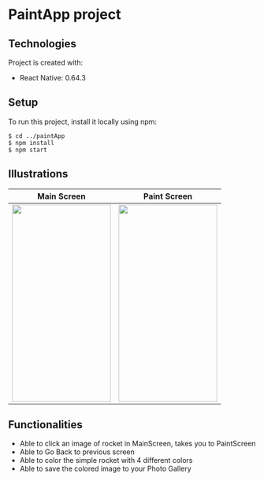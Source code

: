# PaintApp project
## Technologies
Project is created with:
* React Native: 0.64.3

## Setup
To run this project, install it locally using npm:
```
$ cd ../paintApp
$ npm install
$ npm start
```
## Illustrations
Main Screen                |  Paint Screen
:-------------------------:|:-------------------------:
<img src="https://github.com/createmash/paintApp/blob/master/screen1.JPG" width="200" height="400"> | <img src="https://github.com/createmash/paintApp/blob/master/screen2.JPG" width="200" height="400">

## Functionalities
- Able to click an image of rocket in MainScreen, takes you to PaintScreen 
- Able to Go Back to previous screen
- Able to color the simple rocket with 4 different colors
- Able to save the colored image to your Photo Gallery


